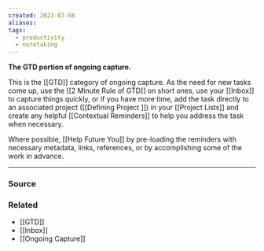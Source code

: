 ```yaml
---
created: 2023-07-08
aliases: 
tags:
  - productivity
  - notetaking
---
```

**The GTD portion of ongoing capture.**

This is the [[GTD]] category of ongoing capture. As the need for new tasks come up, use the [[2 Minute Rule of GTD]] on short ones, use your [[Inbox]] to capture things quickly, or if you have more time, add the task directly to an associated project ([[Defining  Project ]]) in your [[Project Lists]] and create any helpful [[Contextual Reminders]] to help you address the task when necessary.  

Where possible, [[Help Future You]] by pre-loading the reminders with necessary metadata, links, references, or by accomplishing some of the work in advance.

****
### Source

### Related
- [[GTD]]
- [[Inbox]]
- [[Ongoing Capture]]